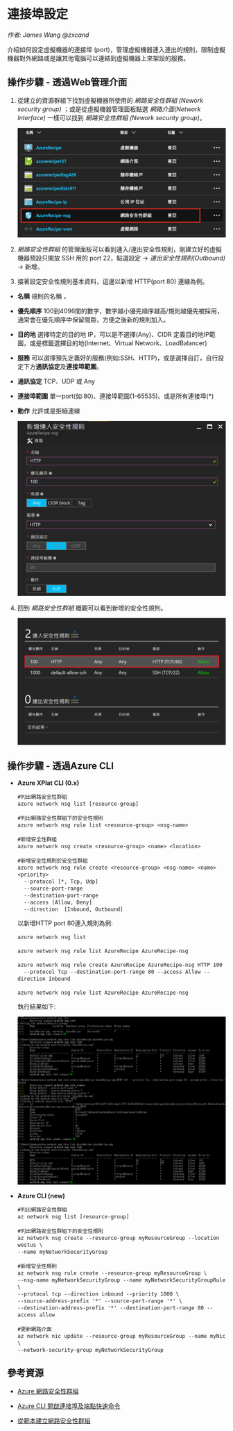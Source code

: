 # 連接埠設定

_作者: James Wang @zxcand_

介紹如何設定虛擬機器的連接埠 (port)，管理虛擬機器連入連出的規則，限制虛擬機器對外網路或是讓其他電腦可以連結到虛擬機器上來架設的服務。

## 操作步驟 - 透過Web管理介面

1.	從建立的資源群組下找到虛擬機器所使用的 _網路安全性群組 (Nework security group)_ ；或是從虛擬機器管理面板點選 _網路介面(Network Interface)_ 一樣可以找到 _網路安全性群組 (Nework security group)_。

	![資源群組](images/port_ResourceGroup.png)

2. _網路安全性群組_ 的管理面板可以看到連入/連出安全性規則，剛建立好的虛擬機器預設只開放 SSH 用的 port 22，點選設定 → _連出安全性規則(Outbound)_ → 新增。

3. 接著設定安全性規則基本資料，這邊以新增 HTTP(port 80) 連線為例。

 * **名稱** 規則的名稱	，

 * **優先順序** 100到4096間的數字，數字越小優先順序越高/規則越優先被採用，通常會在優先順序中保留間距，方便之後新的規則加入。

 * **目的地** 選擇特定的目的地 IP，可以是不選擇(Any)、CIDR 定義目的地IP範圍，或是標籤選擇目的地(Internet、Virtual Network、LoadBalancer)

 * **服務** 可以選擇預先定義好的服務(例如:SSH、HTTP)，或是選擇自訂，自行設定下方**通訊協定**及**連接埠範圍**。

 * **通訊協定** TCP、UDP 或 Any

 * **連接埠範圍** 單一port(如:80)、連接埠範圍(1-65535)、或是所有連接埠(*)

 * **動作** 允許或是拒絕連線

 	![新增安全性規則](images/port_NewInboundRule.png)

 4. 回到 _網路安全性群組_ 概觀可以看到新增的安全性規則。

   	![完成安全性規則設定](images/port_done.png)

## 操作步驟 - 透過Azure CLI

* **Azure XPlat CLI (0.x)**
	
	```
	#列出網路安全性群組
	azure network nsg list [resource-group]

	#列出網路安全性群組下的安全性規則
	azure network nsg rule list <resource-group> <nsg-name>
	
	#新增安全性群組
	azure network nsg create <resource-group> <name> <location>

	#新增安全性規則於安全性群組
	azure network nsg rule create <resource-group> <nsg-name> <name> <priority>
	  --protocol [*, Tcp, Udp]
	  --source-port-range
	  --destination-port-range
	  --access [Allow, Deny]
	  --direction  [Inbound, Outbound]
	```
	
	以新增HTTP port 80連入規則為例:
	```
	azure network nsg list

	azure network nsg rule list AzureRecipe AzureRecipe-nsg

	azure network nsg rule create AzureRecipe AzureRecipe-nsg HTTP 100
	  --protocol Tcp --destination-port-range 80 --access Allow --direction Inbound
	
	azure network nsg rule list AzureRecipe AzureRecipe-nsg
	```

	執行結果如下:

	![CLI 執行結果](images/port_CLI.png)

* **Azure CLI (new)**
	```
	#列出網路安全性群組
	az network nsg list [resource-group]

	#列出網路安全性群組下的安全性規則
	az network nsg create --resource-group myResourceGroup --location westus \
    --name myNetworkSecurityGroup
	
	#新增安全性規則
	az network nsg rule create --resource-group myResourceGroup \
    --nsg-name myNetworkSecurityGroup --name myNetworkSecurityGroupRule \
    --protocol tcp --direction inbound --priority 1000 \
    --source-address-prefix '*' --source-port-range '*' \
    --destination-address-prefix '*' --destination-port-range 80 --access allow

	#更新網路介面
	az network nic update --resource-group myResourceGroup --name myNic \
    --network-security-group myNetworkSecurityGroup
	```
	
## 參考資源

- [Azure 網路安全性群組](https://docs.microsoft.com/zh-tw/azure/virtual-network/virtual-networks-nsg)

- [Azure CLI 開啟連接埠及端點快速命令](https://docs.microsoft.com/zh-tw/azure/virtual-machines/virtual-machines-linux-nsg-quickstart)

- [從範本建立網路安全性群組](https://docs.microsoft.com/zh-tw/azure/virtual-network/virtual-networks-create-nsg-arm-template)